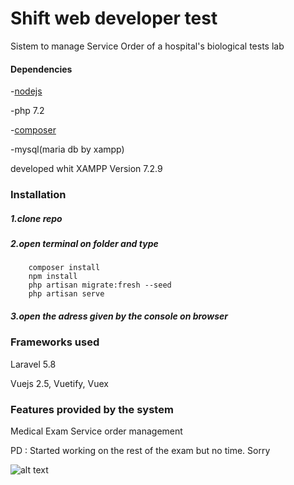 # Shift web developer test
Sistem to manage Service Order of a hospital's biological tests lab

#### Dependencies
 
    
-[nodejs](https://nodejs.org/dist/v10.16.0/node-v10.16.0-x64.msi)

-php 7.2

-[composer ](https://getcomposer.org/Composer-Setup.exe)

-mysql(maria db by xampp)
    
developed whit XAMPP Version 7.2.9
    
### Installation

##### 1.clone repo

##### 2.open terminal on folder and type
 
        composer install
        npm install
        php artisan migrate:fresh --seed
        php artisan serve

##### 3.open the adress given by the console on browser
        
### Frameworks used

Laravel 5.8

Vuejs 2.5, Vuetify, Vuex

### Features provided by the system

Medical Exam Service order management

  
PD : Started working on the rest of the exam but no time. Sorry

![alt text](https://raw.githubusercontent.com/username/projectname/branch/path/to/img.png)
